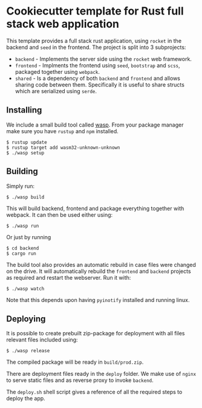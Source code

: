 # Cookiecutter template for Rust full stack web application

This template provides a full stack rust application, using `rocket` in the backend and `seed` in the frontend.
The project is split into 3 subprojects:

 * `backend` - Implements the server side using the `rocket` web framework.
 * `frontend` - Implments the frontend using `seed`, `bootstrap` and `scss`, packaged together using `webpack`.
 * `shared` - Is a dependency of both `backend` and `frontend` and allows sharing code between them. Specifically it is useful to share structs which are serialized using `serde`.


## Installing

We include a small build tool called [wasp](https://github.com/raffber/wasp). From your package manager make sure you have `rustup` and `npm` installed.

```
$ rustup update
$ rustup target add wasm32-unknown-unknown
$ ./wasp setup
```


## Building

Simply run:

```
$ ./wasp build
```

This will build backend, frontend and package everything together with webpack. It can then be used either using:


```
$ ./wasp run 
```

Or just by running

```
$ cd backend
$ cargo run
```

The build tool also provides an automatic rebuild in case files were changed on the drive. It will automatically rebuild the `frontend` and `backend` projects as required and restart the webserver. Run it with:

```
$ ./wasp watch
```

Note that this depends upon having `pyinotify` installed and running linux.


## Deploying

It is possible to create prebuilt zip-package for deployment with all files relevant files included using:

```
$ ./wasp release
```

The compiled package will be ready in `build/prod.zip`.

There are deployment files ready in the `deploy` folder.
We make use of `nginx` to serve static files and as reverse proxy to invoke `backend`.

The `deploy.sh` shell script gives a reference of all the required steps to deploy the app.




